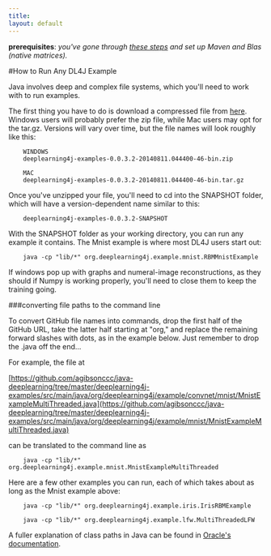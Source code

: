 ```yaml
---
title:
layout: default
---
```


**prerequisites**: *you've gone through [these steps](../gettingstarted.html) and set up Maven and Blas (native matrices).*

#How to Run Any DL4J Example

Java involves deep and complex file systems, which you'll need to work with to run examples. 

The first thing you have to do is download a compressed file from [here](https://oss.sonatype.org/content/repositories/snapshots/org/deeplearning4j/deeplearning4j-examples/0.0.3.2-SNAPSHOT/). Windows users will probably prefer the zip file, while Mac users may opt for the tar.gz. Versions will vary over time, but the file names will look roughly like this:

		WINDOWS
		deeplearning4j-examples-0.0.3.2-20140811.044400-46-bin.zip
		
		MAC
		deeplearning4j-examples-0.0.3.2-20140811.044400-46-bin.tar.gz

Once you've unzipped your file, you'll need to cd into the SNAPSHOT folder, which will have a version-dependent name similar to this:

		deeplearning4j-examples-0.0.3.2-SNAPSHOT

With the SNAPSHOT folder as your working directory, you can run any example it contains. The Mnist example is where most DL4J users start out:

		java -cp "lib/*" org.deeplearning4j.example.mnist.RBMMnistExample

If windows pop up with graphs and numeral-image reconstructions, as they should if Numpy is working properly, you'll need to close them to keep the training going. 

###converting file paths to the command line

To convert GitHub file names into commands, drop the first half of the GitHub URL, take the latter half starting at "org," and replace the remaining forward slashes with dots, as in the example below. Just remember to drop the .java off the end...

For example, the file at 

[https://github.com/agibsonccc/java-deeplearning/tree/master/deeplearning4j-examples/src/main/java/org/deeplearning4j/example/convnet/mnist/MnistExampleMultiThreaded.java](https://github.com/agibsonccc/java-deeplearning/tree/master/deeplearning4j-examples/src/main/java/org/deeplearning4j/example/mnist/MnistExampleMultiThreaded.java)

can be translated to the command line as

		java -cp "lib/*" org.deeplearning4j.example.mnist.MnistExampleMultiThreaded

Here are a few other examples you can run, each of which takes about as long as the Mnist example above: 
		
		java -cp "lib/*" org.deeplearning4j.example.iris.IrisRBMExample
		
		java -cp "lib/*" org.deeplearning4j.example.lfw.MultiThreadedLFW

A fuller explanation of class paths in Java can be found in [Oracle's  documentation](http://docs.oracle.com/javase/8/docs/technotes/tools/windows/classpath.html).
